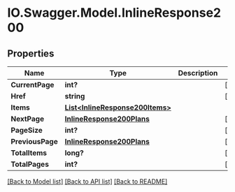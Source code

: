 # IO.Swagger.Model.InlineResponse200
## Properties

Name | Type | Description | Notes
------------ | ------------- | ------------- | -------------
**CurrentPage** | **int?** |  | [optional] 
**Href** | **string** |  | [optional] 
**Items** | [**List&lt;InlineResponse200Items&gt;**](InlineResponse200Items.md) |  | 
**NextPage** | [**InlineResponse200Plans**](InlineResponse200Plans.md) |  | [optional] 
**PageSize** | **int?** |  | [optional] 
**PreviousPage** | [**InlineResponse200Plans**](InlineResponse200Plans.md) |  | [optional] 
**TotalItems** | **long?** |  | [optional] 
**TotalPages** | **int?** |  | [optional] 

[[Back to Model list]](../README.md#documentation-for-models) [[Back to API list]](../README.md#documentation-for-api-endpoints) [[Back to README]](../README.md)

